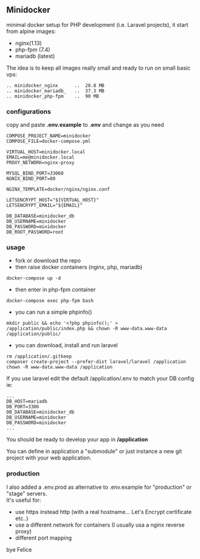 ## Minidocker 

minimal docker setup for PHP development (i.e. Laravel projects),
it start from alpine images:   
- nginx(1.13)  
- php-fpm (7.4)
- mariadb (latest)

The idea is to keep all images really small and ready to run on small basic vps:

```
.. minidocker_nginx      ..  20.8 MB  
.. minidocker_mariadb_   ..  37.3 MB
.. minidocker_php-fpm    ..  90 MB
```

### configurations
copy and paste __.env.example__ to __.env__ and change as you need
```.dotenv
COMPOSE_PROJECT_NAME=minidocker
COMPOSE_FILE=docker-compose.yml

VIRTUAL_HOST=minidocker.local
EMAIL=me@minidocker.local
PROXY_NETWORK=nginx-proxy

MYSQL_BIND_PORT=33060
NGNIX_BIND_PORT=80

NGINX_TEMPLATE=docker/nginx/nginx.conf

LETSENCRYPT_HOST="${VIRTUAL_HOST}"
LETSENCRYPT_EMAIL="${EMAIL}"

DB_DATABASE=minidocker_db
DB_USERNAME=minidocker
DB_PASSWORD=minidocker
DB_ROOT_PASSWORD=root

```



### usage

- fork or download the repo 
- then raise docker containers (nginx, php, mariadb)

```
docker-compose up -d
```

- then enter in php-fpm container

```
docker-compose exec php-fpm bash
```

- you can run a simple phpinfo() 
```
mkdir public && echo '<?php phpinfo();' > /application/public/index.php && chown -R www-data.www-data /application/public/

```
- you can download, install and run laravel 

```
rm /application/.gitkeep
composer create-project --prefer-dist laravel/laravel /application
chown -R www-data.www-data /application

```
If you use laravel edit the default /application/.env to match your DB config ie:
```dotenv
...
DB_HOST=mariadb
DB_PORT=3306
DB_DATABASE=minidocker_db
DB_USERNAME=minidocker
DB_PASSWORD=minidocker
...
```
 

You should be ready to develop your app in __/application__

You can define in application a "submodule" or just instance a new git project with your web application.
 




### production

I also added a .env.prod as alternative to .env.example for "production" or "stage" servers.  
It's useful for:

- use https instead http (with a real hostname... Let's Encrypt certificate etc..)
- use a different network for containers (I usually usa a nginx reverse proxy) 
- different port mapping 


bye Felice
